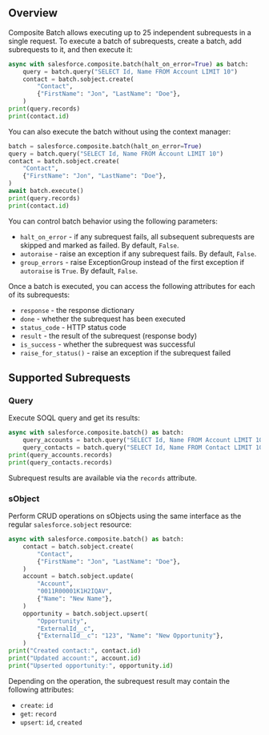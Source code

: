 ## Overview

Composite Batch allows executing up to 25 independent subrequests in a single request.
To execute a batch of subrequests, create a batch, add subrequests to it, and then
execute it:

```python
async with salesforce.composite.batch(halt_on_error=True) as batch:
    query = batch.query("SELECT Id, Name FROM Account LIMIT 10")
    contact = batch.sobject.create(
        "Contact",
        {"FirstName": "Jon", "LastName": "Doe"},
    )
print(query.records)
print(contact.id)
```

You can also execute the batch without using the context manager:

```python
batch = salesforce.composite.batch(halt_on_error=True)
query = batch.query("SELECT Id, Name FROM Account LIMIT 10")
contact = batch.sobject.create(
    "Contact",
    {"FirstName": "Jon", "LastName": "Doe"},
)
await batch.execute()
print(query.records)
print(contact.id)
```

You can control batch behavior using the following parameters:

- `halt_on_error` - if any subrequest fails, all subsequent subrequests are skipped and
  marked as failed. By default, `False`.
- `autoraise` - raise an exception if any subrequest fails. By default, `False`.
- `group_errors` - raise ExceptionGroup instead of the first exception
  if `autoraise` is `True`. By default, `False`.

Once a batch is executed, you can access the following attributes for each of its
subrequests:

- `response` - the response dictionary
- `done` - whether the subrequest has been executed
- `status_code` - HTTP status code
- `result` - the result of the subrequest (response body)
- `is_success` - whether the subrequest was successful
- `raise_for_status()` - raise an exception if the subrequest failed

## Supported Subrequests

### Query

Execute SOQL query and get its results:

```python
async with salesforce.composite.batch() as batch:
    query_accounts = batch.query("SELECT Id, Name FROM Account LIMIT 10")
    query_contacts = batch.query("SELECT Id, Name FROM Contact LIMIT 10")
print(query_accounts.records)
print(query_contacts.records)
```

Subrequest results are available via the `records` attribute.

### sObject

Perform CRUD operations on sObjects using the same interface as the regular
`salesforce.sobject` resource:

```python
async with salesforce.composite.batch() as batch:
    contact = batch.sobject.create(
        "Contact",
        {"FirstName": "Jon", "LastName": "Doe"},
    )
    account = batch.sobject.update(
        "Account",
        "0011R00001K1H2IQAV",
        {"Name": "New Name"},
    )
    opportunity = batch.sobject.upsert(
        "Opportunity",
        "ExternalId__c",
        {"ExternalId__c": "123", "Name": "New Opportunity"},
    )
print("Created contact:", contact.id)
print("Updated account:", account.id)
print("Upserted opportunity:", opportunity.id)
```

Depending on the operation, the subrequest result may contain the following attributes:

- `create`: `id`
- `get`: `record`
- `upsert`: `id`, `created`
